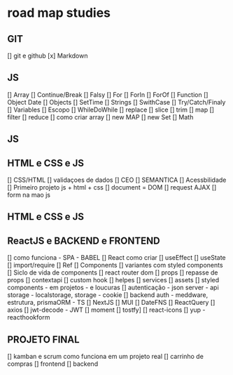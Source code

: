 # road map studies

## GIT 
[] git e github
[x] Markdown
## JS
[] Array
[] Continue/Break
[] Falsy
[] For
[] ForIn
[] ForOf
[] Function
[] Object Date
[] Objects
[] SetTime
[] Strings
[] SwithCase
[] Try/Catch/Finaly
[] Variables
[] Escopo
[] WhileDoWhile
[] replace
[] slice
[] trim
[] map
[] filter
[] reduce
[] como criar array 
[] new MAP
[] new Set
[] Math
## JS

## HTML e CSS e JS 
[] CSS/HTML
[] validaçoes de dados
[] CEO 
[] SEMANTICA
[] Acessbilidade
[] Primeiro projeto js + html + css 
[] document = DOM
[] request AJAX
[] form na mao js
## HTML e CSS e JS 

## ReactJS e BACKEND e FRONTEND 
[] como funciona - SPA - BABEL
[] React como criar
[] useEffect
[] useState
[] import/require
[] Ref
[] Components
[] variantes com styled components
[] Siclo de vida de components
[] react router dom
[] props
[] repasse de props
[] contextapi
[] custom hook
[] helpes
[] services
[] assets
[] styled components - em projetos - e loucuras
[] autenticação - json server - api storage  - localstorage, storage - cookie
[] backend auth - meddware, estrutura, prismaORM - TS 
[] NextJS
[] MUI
[] DateFNS
[] ReactQuery
[] axios
[] jwt-decode - JWT
[] moment
[] tostfy]
[] react-icons
[] yup - reacthookform

## PROJETO FINAL
[] kamban e scrum como funciona em um projeto real
[] carrinho de compras
[] frontend
[] backend
